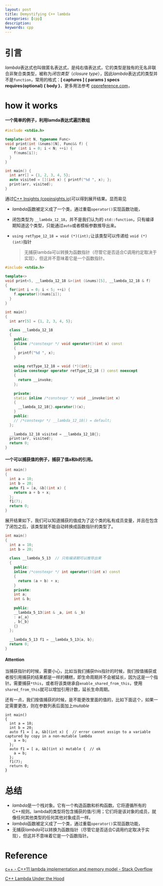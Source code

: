 ```yaml
---
layout: post
title: Demystifying C++ lambda
categories: [cpp]
description: 
keywords: cpp
---
```



# 引言

*lambda*表达式也叫做匿名表达式，是纯右值表达式，它的类型是独有的无名非联合非聚合类类型，被称为*闭包类型*（*closure type*），因此*lambda*表达式的类型并不是`function`，常用的格式：**[ captures ] ( params ) specs requires ﻿(optional) { body }**，更多用法参考 [cppreference.com](https://en.cppreference.com/w/cpp/language/lambda)，

# how it works

#### **一个简单的例子，利用lamda表达式遍历数组**

```c++
#include <stdio.h>

template<int N, typename Func>
void print(int (&nums)[N], Func&& f) {
  for (int i = 0; i < N; ++i) {
    f(nums[i]);
  }
}

int main() {
  int arr[] = {1, 2, 3, 4, 5};
  auto visited = [](int x) { printf("%d ", x); };
  print(arr, visited);
}
```

通过[C++ Insights (cppinsights.io)](https://cppinsights.io/)可以得到展开结果。显而易见

+ *lambda*函数被定义成了一个类，通过重载`operator()`实现函数功能，

+ 闭包类型为 `__lambda_12_18`，并不是我们认为的 `std::function`，只有编译期知道这个类型，只能通过`auto`或者模板参数推导出来。

+ `using retType_12_18 = void (*)(int);`让该类型可以传递给 `void (*)(int)`指针

  > 无捕获lambda可以转换为函数指针（尽管它是否适合C调用约定取决于实现），但这并不意味着它是一个函数指针。

```C++
#include <stdio.h>

template<>
void print<5, __lambda_12_18 &>(int (&nums)[5], __lambda_12_18 & f)
{
  for(int i = 0; i < 5; ++i) {
    f.operator()(nums[i]);
  }
}

int main()
{
  int arr[5] = {1, 2, 3, 4, 5};
    
  class __lambda_12_18
  {
    public: 
    inline /*constexpr */ void operator()(int x) const
    {
      printf("%d ", x);
    }
    
    using retType_12_18 = void (*)(int);
    inline constexpr operator retType_12_18 () const noexcept
    {
      return __invoke;
    };
    
    private: 
    static inline /*constexpr */ void __invoke(int x)
    {
      __lambda_12_18{}.operator()(x);
    }
    public:
    // /*constexpr */ __lambda_12_18() = default;
  };
  
  __lambda_12_18 visited = __lambda_12_18{};
  print(arr, visited);
  return 0;
}
```



#### **一个可以捕获值的例子，捕获了值a和b的引用。**

```c++
int main()
{
  int a = 10;
  int b = 20;
  auto f1 = [a, &b](int x) { 
  	return a + b + x;
  };
  f1(7);
  return 0;
}
```

展开结果如下，我们可以知道捕获的值成为了这个类的私有成员变量，并且在包含了闭包之后，该类型就不能自动转换成函数指针的类型了。

```c++
int main()
{
  int a = 10;
  int b = 20;
    
  class __lambda_5_13  // 只有编译期可以推导出来
  {
    public: 
    inline /*constexpr */ int operator()(int x) const
    {
      return (a + b) + x;
    }
    private: 
    int a;
    int & b;
    
    public:
    __lambda_5_13(int & _a, int & _b)
    : a{_a}
    , b{_b}
    {}
  };
  
  __lambda_5_13 f1 = __lambda_5_13{a, b};
  return 0;
}
```

#### Attention

当捕获指针的时候，需要小心，比如当我们捕获this指针的时候，我们按值捕获或者按引用捕获的结果都是一样的糟糕，即生命周期并不会被延长，因为这是一个指针。需要捕获`*this`，或者将该类继承自`enable_shared_from_this`，使用 `shared_from_this`就可以增加引用计数，延长生命周期。

还有一点，我们按值捕获的时候，是不能更改里面的值的，比如下面这个，如果一定需要更改，则在参数列表后面加上*mutable*

```
int main()
{
  int a = 10;
  int b = 20;
  auto f1 = [ a, &b](int x) {  // error cannot assign to a variable captured by copy in a non-mutable lambda
  	a = b;
  };
  auto f1 = [ a, &b](int x) mutable {  // ok
  	a = b;
  };  
  f1(7);
  return 0;
}
```

# 总结

+ *lambda*是一个栈对象。它有一个构造函数和析构函数。它将遵循所有的C++规则。lambda的类型将包含捕获的值/引用；它们将是该对象的成员，就像任何其他类型的任何其他对象成员一样。
+ *lambda*函数被定义成了一个类，通过重载`operator()`实现函数功能，
+ 无捕获*lambda*可以转换为函数指针（尽管它是否适合C调用约定取决于实现），但这并不意味着它是一个函数指针。


# Reference

[c++ - C++11 lambda implementation and memory model - Stack Overflow](https://stackoverflow.com/questions/12202656/c11-lambda-implementation-and-memory-model)

[C++ Lambda Under the Hood](https://medium.com/software-design/c-lambda-under-the-hood-9b5cd06e550a)

